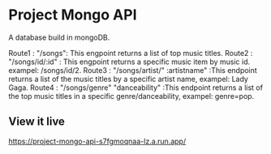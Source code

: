 # Project Mongo API

A database build in mongoDB.

Route1 : "/songs": This engpoint returns a list of top music titles.
Route2 : "/songs/id/:id" : This engpoint returns a specific music item by music id. exampel: /songs/id/2.
Route3 : "/songs/artist/" :artistname" :This endpoint returns a list of the music titles by a specific artist name, exampel: Lady Gaga.
Route4 : "/songs/genre"  "danceability" :This endpoint returns a list of the top music titles in a specific genre/danceability, exampel: genre=pop.
      
## View it live

https://project-mongo-api-s7fgmoqnaa-lz.a.run.app/
